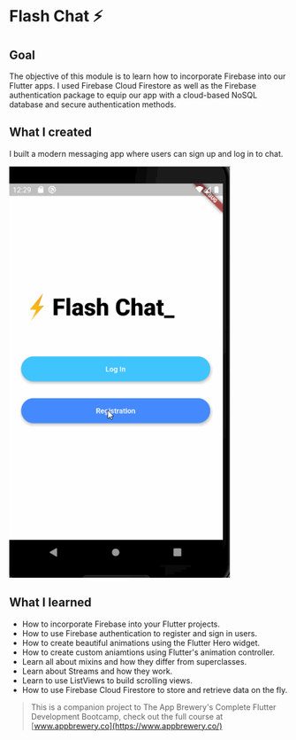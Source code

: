 
# Flash Chat ⚡️

## Goal

The objective of this module is to learn how to incorporate Firebase into our Flutter apps. I used Firebase Cloud Firestore as well as the Firebase authentication package to equip our app with a cloud-based NoSQL database and secure authentication methods. 


## What I created

I built a modern messaging app where users can sign up and log in to chat.

<img src="flashchat-Flutter_emulator.gif?raw=true" width="400px">

## What I learned

- How to incorporate Firebase into your Flutter projects.
- How to use Firebase authentication to register and sign in users.
- How to create beautiful animations using the Flutter Hero widget.
- How to create custom aniamtions using Flutter's animation controller. 
- Learn all about mixins and how they differ from superclasses.
- Learn about Streams and how they work.
- Learn to use ListViews to build scrolling views.
- How to use Firebase Cloud Firestore to store and retrieve data on the fly.



>This is a companion project to The App Brewery's Complete Flutter Development Bootcamp, check out the full course at [www.appbrewery.co](https://www.appbrewery.co/)
